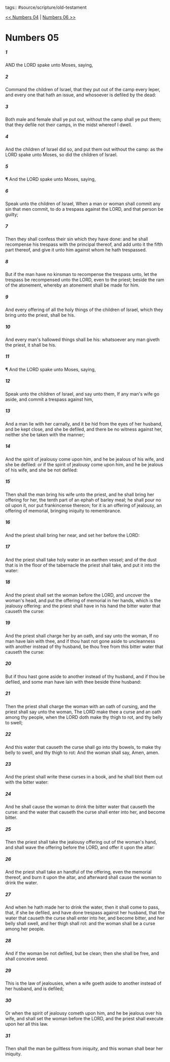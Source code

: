 tags:: #source/scripture/old-testament

[<< Numbers 04](/old-testament/04_Numbers/Numbers_04.md) | [Numbers 06 >>](/old-testament/04_Numbers/Numbers_06.md)

# Numbers 05

##### 1

AND the LORD spake unto Moses, saying,

##### 2

Command the children of Israel, that they put out of the camp every leper, and every one that hath an issue, and whosoever is defiled by the dead:

##### 3

Both male and female shall ye put out, without the camp shall ye put them; that they defile not their camps, in the midst whereof I dwell.

##### 4

And the children of Israel did so, and put them out without the camp: as the LORD spake unto Moses, so did the children of Israel.

##### 5

¶ And the LORD spake unto Moses, saying,

##### 6

Speak unto the children of Israel, When a man or woman shall commit any sin that men commit, to do a trespass against the LORD, and that person be guilty;

##### 7

Then they shall confess their sin which they have done: and he shall recompense his trespass with the principal thereof, and add unto it the fifth part thereof, and give it unto him against whom he hath trespassed.

##### 8

But if the man have no kinsman to recompense the trespass unto, let the trespass be recompensed unto the LORD, even to the priest; beside the ram of the atonement, whereby an atonement shall be made for him.

##### 9

And every offering of all the holy things of the children of Israel, which they bring unto the priest, shall be his.

##### 10

And every man's hallowed things shall be his: whatsoever any man giveth the priest, it shall be his.

##### 11

¶ And the LORD spake unto Moses, saying,

##### 12

Speak unto the children of Israel, and say unto them, If any man's wife go aside, and commit a trespass against him,

##### 13

And a man lie with her carnally, and it be hid from the eyes of her husband, and be kept close, and she be defiled, and there be no witness against her, neither she be taken with the manner;

##### 14

And the spirit of jealousy come upon him, and he be jealous of his wife, and she be defiled: or if the spirit of jealousy come upon him, and he be jealous of his wife, and she be not defiled:

##### 15

Then shall the man bring his wife unto the priest, and he shall bring her offering for her, the tenth part of an ephah of barley meal; he shall pour no oil upon it, nor put frankincense thereon; for it is an offering of jealousy, an offering of memorial, bringing iniquity to remembrance.

##### 16

And the priest shall bring her near, and set her before the LORD:

##### 17

And the priest shall take holy water in an earthen vessel; and of the dust that is in the floor of the tabernacle the priest shall take, and put it into the water:

##### 18

And the priest shall set the woman before the LORD, and uncover the woman's head, and put the offering of memorial in her hands, which is the jealousy offering: and the priest shall have in his hand the bitter water that causeth the curse:

##### 19

And the priest shall charge her by an oath, and say unto the woman, If no man have lain with thee, and if thou hast not gone aside to uncleanness with another instead of thy husband, be thou free from this bitter water that causeth the curse:

##### 20

But if thou hast gone aside to another instead of thy husband, and if thou be defiled, and some man have lain with thee beside thine husband:

##### 21

Then the priest shall charge the woman with an oath of cursing, and the priest shall say unto the woman, The LORD make thee a curse and an oath among thy people, when the LORD doth make thy thigh to rot, and thy belly to swell;

##### 22

And this water that causeth the curse shall go into thy bowels, to make thy belly to swell, and thy thigh to rot: And the woman shall say, Amen, amen.

##### 23

And the priest shall write these curses in a book, and he shall blot them out with the bitter water:

##### 24

And he shall cause the woman to drink the bitter water that causeth the curse: and the water that causeth the curse shall enter into her, and become bitter.

##### 25

Then the priest shall take the jealousy offering out of the woman's hand, and shall wave the offering before the LORD, and offer it upon the altar:

##### 26

And the priest shall take an handful of the offering, even the memorial thereof, and burn it upon the altar, and afterward shall cause the woman to drink the water.

##### 27

And when he hath made her to drink the water, then it shall come to pass, that, if she be defiled, and have done trespass against her husband, that the water that causeth the curse shall enter into her, and become bitter, and her belly shall swell, and her thigh shall rot: and the woman shall be a curse among her people.

##### 28

And if the woman be not defiled, but be clean; then she shall be free, and shall conceive seed.

##### 29

This is the law of jealousies, when a wife goeth aside to another instead of her husband, and is defiled;

##### 30

Or when the spirit of jealousy cometh upon him, and he be jealous over his wife, and shall set the woman before the LORD, and the priest shall execute upon her all this law.

##### 31

Then shall the man be guiltless from iniquity, and this woman shall bear her iniquity.
